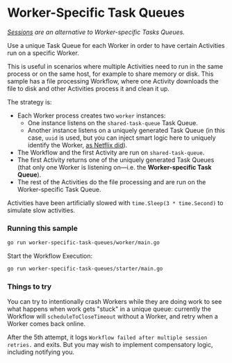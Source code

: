 # Worker-Specific Task Queues

*[Sessions](https://docs.temporal.io/dev-guide/go/features#worker-sessions) are an alternative to Worker-specific Tasks Queues.*

Use a unique Task Queue for each Worker in order to have certain Activities run on a specific Worker.

This is useful in scenarios where multiple Activities need to run in the same process or on the same host, for example to share memory or disk. This sample has a file processing Workflow, where one Activity downloads the file to disk and other Activities process it and clean it up.

The strategy is:

- Each Worker process creates two `worker` instances:
  - One instance listens on the `shared-task-queue` Task Queue.
  - Another instance listens on a uniquely generated Task Queue (in this case, `uuid` is used, but you can inject smart logic here to uniquely identify the Worker, [as Netflix did](https://community.temporal.io/t/using-dynamic-task-queues-for-traffic-routing/3045)).
- The Workflow and the first Activity are run on `shared-task-queue`.
- The first Activity returns one of the uniquely generated Task Queues (that only one Worker is listening on—i.e. the **Worker-specific Task Queue**).
- The rest of the Activities do the file processing and are run on the Worker-specific Task Queue.

Activities have been artificially slowed with `time.Sleep(3 * time.Second)` to simulate slow activities.

### Running this sample

```bash
go run worker-specific-task-queues/worker/main.go
```

Start the Workflow Execution:

```bash
go run worker-specific-task-queues/starter/main.go
```

### Things to try
You can try to intentionally crash Workers while they are doing work to see what happens when work gets "stuck" in a unique queue: currently the Workflow will `scheduleToCloseTimeout` without a Worker, and retry when a Worker comes back online.

After the 5th attempt, it logs `Workflow failed after multiple session retries.` and exits. But you may wish to implement compensatory logic, including notifying you.
